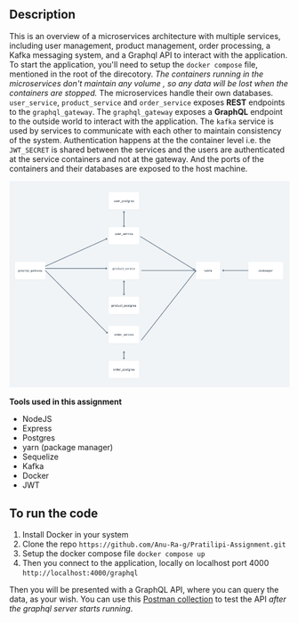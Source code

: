 
## Description

This is an overview of a microservices architecture with multiple services, including user management, product management, order processing, a Kafka messaging system, and a Graphql API to interact with the application. To start the application, you'll need to setup the `docker compose` file, mentioned in the root of the direcotory. *The containers running in the microservices don't maintain any volume , so any data will be lost when the containers are stopped.* The microservices handle their own databases. `user_service`, `product_service` and `order_service` exposes **REST** endpoints to the `graphql_gateway`.  The `graphql_gateway` exposes a **GraphQL** endpoint to the outside world to interact with the application.  The `kafka` service is used by services to communicate with each other to maintain consistency of the system. Authentication happens at the the container level i.e. the `JWT_SECRET` is shared between the services and the users are authenticated at the service containers and not at the gateway. And the ports of the containers and their databases are exposed to the host machine. 

![design image](image.png)


**Tools used in this assignment**
- NodeJS
- Express
- Postgres
- yarn (package manager)
- Sequelize
- Kafka 
- Docker
- JWT

## To run the code
1. Install Docker in your system
2. Clone the repo
    `https://github.com/Anu-Ra-g/Pratilipi-Assignment.git`
3. Setup the docker compose file
    `docker compose up`
4. Then you connect to the application, locally on localhost port 4000
    `http://localhost:4000/graphql`

Then you will be presented  with a GraphQL API, where you can query the data, as your wish. You can use this [Postman collection](https://www.postman.com/adsf99/workspace/pratilipi/collection/6703f9d865f8ad9784cdc8ea?action=share&creator=27215646) to test the API *after the graphql server starts running*.




